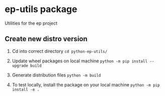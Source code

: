 # ep-utils package

Utilities for the ep project

## Create new distro version

1. Cd into correct directory
`cd python-ep-utils/`

2. Update wheel packages on local machine
`python -m pip install --upgrade build`

3. Generate distribution files
`python -m build`

4. To test locally, install the package on your local machine
`python -m pip install -e .`
